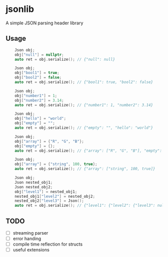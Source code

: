 # jsonlib

A simple JSON parsing header library

## Usage

```cpp
    Json obj;
    obj["null"] = nullptr;
    auto ret = obj.serialize(); // {"null": null}
```

```cpp
    Json obj;
    obj["bool1"] = true;
    obj["bool2"] = false;
    auto ret = obj.serialize(); // {"bool1": true, "bool2": false}
```

```cpp
    Json obj;
    obj["number1"] = 1;
    obj["number2"] = 3.14;
    auto ret = obj.serialize(); // {"number1": 1, "number2": 3.14}
```

```cpp
    Json obj;
    obj["hello"] = "world";
    obj["empty"] = "";
    auto ret = obj.serialize(); // {"empty": "", "hello": "world"}
```

```cpp
    Json obj;
    obj["array"] = {"R", "G", "B"};
    obj["empty"] = {};
    auto ret = obj.serialize(); // {"array": ["R", "G", "B"], "empty": null}
```

```cpp
    Json obj;
    obj["array"] = {"string", 100, true};
    auto ret = obj.serialize(); // {"array": ["string", 100, true]}
```

```cpp
    Json obj;
    Json nested_obj1;
    Json nested_obj2;
    obj["level1"] = nested_obj1;
    nested_obj1["level2"] = nested_obj2;
    nested_obj2["level3"] = Json();
    auto ret = obj.serialize(); // {"level1": {"level2": {"level3": null}}}
```

## TODO

- [ ] streaming parser
- [ ] error handing
- [ ] compile time reflection for structs
- [ ] useful extensions
